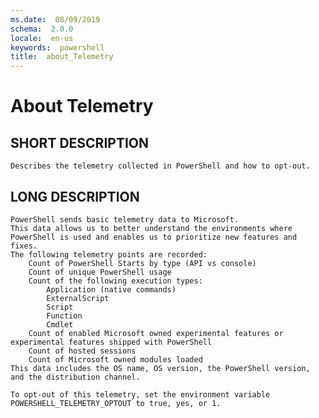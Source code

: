 ```yaml
---
ms.date:  08/09/2019
schema:  2.0.0
locale:  en-us
keywords:  powershell
title:  about_Telemetry
---
```

# About Telemetry

## SHORT DESCRIPTION

    Describes the telemetry collected in PowerShell and how to opt-out.

## LONG DESCRIPTION

    PowerShell sends basic telemetry data to Microsoft.
    This data allows us to better understand the environments where PowerShell is used and enables us to prioritize new features and fixes.
    The following telemetry points are recorded:
        Count of PowerShell Starts by type (API vs console)
        Count of unique PowerShell usage
        Count of the following execution types:
            Application (native commands)
            ExternalScript
            Script
            Function
            Cmdlet
        Count of enabled Microsoft owned experimental features or experimental features shipped with PowerShell
        Count of hosted sessions
        Count of Microsoft owned modules loaded
    This data includes the OS name, OS version, the PowerShell version, and the distribution channel.

    To opt-out of this telemetry, set the environment variable POWERSHELL_TELEMETRY_OPTOUT to true, yes, or 1.
